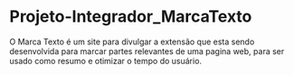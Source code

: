 # Projeto-Integrador_MarcaTexto
O Marca Texto é um site para divulgar a extensão que esta sendo desenvolvida para marcar partes relevantes de uma pagina web, para ser usado como resumo e otimizar o tempo do usuário. 
